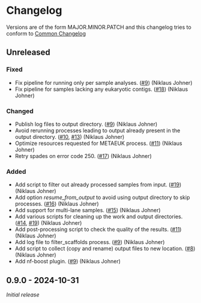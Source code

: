 # Changelog


Versions are of the form MAJOR.MINOR.PATCH and this changelog tries to conform
to [Common Changelog](https://common-changelog.org)


## Unreleased

### Fixed

- Fix pipeline for running only per sample analyses. ([#9](https://github.com/metagenlab/zshoman/pull/9)) (Niklaus Johner)
- Fix pipeline for samples lacking any eukaryotic contigs. ([#18](https://github.com/metagenlab/zshoman/pull/18)) (Niklaus Johner)

### Changed

- Publish log files to output directory. ([#9](https://github.com/metagenlab/zshoman/pull/9)) (Niklaus Johner)
- Avoid rerunning processes leading to output already present in the output directory. ([#10](https://github.com/metagenlab/zshoman/pull/10), [#13](https://github.com/metagenlab/zshoman/pull/13)) (Niklaus Johner)
- Optimize resources requested for METAEUK process. ([#11](https://github.com/metagenlab/zshoman/pull/11)) (Niklaus Johner)
- Retry spades on error code 250. ([#17](https://github.com/metagenlab/zshoman/pull/17)) (Niklaus Johner)

### Added

- Add script to filter out already processed samples from input. ([#19](https://github.com/metagenlab/zshoman/pull/19)) (Niklaus Johner)
- Add option *resume_from_output* to avoid using output directory to skip processes. ([#16](https://github.com/metagenlab/zshoman/pull/16)) (Niklaus Johner)
- Add support for multi-lane samples. ([#15](https://github.com/metagenlab/zshoman/pull/15)) (Niklaus Johner)
- Add various scripts for cleaning up the work and output directories. ([#14](https://github.com/metagenlab/zshoman/pull/14), [#19](https://github.com/metagenlab/zshoman/pull/19)) (Niklaus Johner)
- Add post-processing script to check the quality of the results. ([#11](https://github.com/metagenlab/zshoman/pull/11)) (Niklaus Johner)
- Add log file to filter_scaffolds process. ([#9](https://github.com/metagenlab/zshoman/pull/9)) (Niklaus Johner)
- Add script to collect (copy and rename) output files to new location. ([#8](https://github.com/metagenlab/zshoman/pull/8)) (Niklaus Johner)
- Add nf-boost plugin. ([#9](https://github.com/metagenlab/zshoman/pull/9)) (Niklaus Johner)


## 0.9.0 - 2024-10-31

*Initial release*
